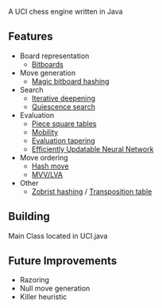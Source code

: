 A UCI chess engine written in Java

## Features

  - Board representation
    - [Bitboards](https://en.wikipedia.org/wiki/Bitboard)
  - Move generation
    - [Magic bitboard hashing](https://www.chessprogramming.org/Magic_Bitboards)
  - Search
    - [Iterative deepening](https://en.wikipedia.org/wiki/Iterative_deepening_depth-first_search)
    - [Quiescence search](https://en.wikipedia.org/wiki/Quiescence_search)
  - Evaluation
    - [Piece square tables](https://www.chessprogramming.org/Piece-Square_Tables)
    - [Mobility](https://www.chessprogramming.org/Mobility)
    - [Evaluation tapering](https://www.chessprogramming.org/Tapered_Eval)
    - [Efficiently Updatable Neural Network](https://www.chessprogramming.org/NNUE)
  - Move ordering
    - [Hash move](https://www.chessprogramming.org/Hash_Move)
    - [MVV/LVA](https://www.chessprogramming.org/MVV-LVA)
  - Other
    - [Zobrist hashing](https://www.chessprogramming.org/Zobrist_Hashing) / [Transposition table](https://en.wikipedia.org/wiki/Transposition_table)

## Building

Main Class located in UCI.java

## Future Improvements

- Razoring
- Null move generation
- Killer heuristic

